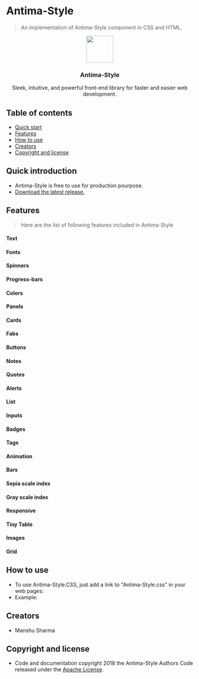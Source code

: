 
# Antima-Style

>An implementation of Antima-Style component in CSS and HTML.

<p align="center">
<img src="http://cdn.mysitemyway.com/etc-mysitemyway/icons/legacy-previews/icons/glossy-black-3d-buttons-icons-alphanumeric/070542-glossy-black-3d-button-icon-alphanumeric-letter-aa.png" alt="" width=72 height=72>
</a>
<h3 align="center">Antima-Style</h3>
<p align="center">
Sleek, intuitive, and powerful front-end library for faster and easier web development.
<br>
  
  
## Table of contents

- [Quick start](#quick-introduction)
- [Features](#features)
- [How to use](#how-to-use)
- [Creators](#creators)
- [Copyright and license](#copyright-and-license)


## Quick introduction
- Antima-Style is free to use for production pourpose.
- [Download the latest release.](https://github.com/Manshu-Sharma/Antima-Style.git)

## Features
>Here are the list of following features included in Antima-Style
#### Text
#### Fonts
#### Spinners
#### Progress-bars
#### Colors
#### Panels
#### Cards
#### Fabs
#### Buttons
#### Notes
#### Quotes
#### Alerts
#### List
#### Inputs
#### Badges 
#### Tags
#### Animation
#### Bars
#### Sepia scale index 
#### Gray scale index
#### Responsive
#### Tiny Table
#### Images
#### Grid


## How to use
- To use Antima-Style.CSS, just add a link to "Antima-Style.css" in your web pages:
- Example:

## Creators
- Manshu Sharma

## Copyright and license
- Code and documentation copyright 2018 the Antima-Style Authors Code released under the [Apache License](https://github.com/Manshu-Sharma/Antima-Style/blob/master/LICENSE).
